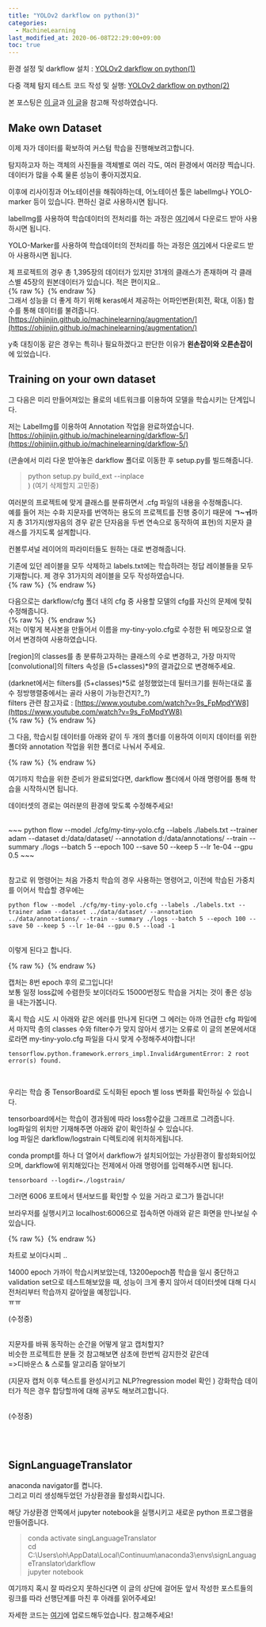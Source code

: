 ```yaml
---
title: "YOLOv2 darkflow on python(3)"
categories: 
  - MachineLearning
last_modified_at: 2020-06-08T22:29:00+09:00
toc: true
---
```


환경 설정 및 darkflow 설치 : [YOLOv2 darkflow on python(1)](https://ohjinjin.github.io/machinelearning/darkflow-1/)<br/>

다중 객체 탐지 테스트 코드 작성 및 실행: [YOLOv2 darkflow on python(2)](https://ohjinjin.github.io/machinelearning/darkflow-2/)<br/>

본 포스팅은 [이 글](https://github.com/ratulKabir/Custom-Object-Detection-using-Darkflow)과 [이 글](https://murra.tistory.com/category/%EB%A8%B8%EC%8B%A0%EB%9F%AC%EB%8B%9D%20/YOLO)을 참고해 작성하였습니다.<br/>

Make own Dataset
----------------------
이제 자가 데이터를 확보하여 커스텀 학습을 진행해보려고합니다.<br/>

탐지하고자 하는 객체의 사진들을 객체별로 여러 각도, 여러 환경에서 여러장 찍습니다. 데이터가 많을 수록 물론 성능이 좋아지겠지요.<br/>

이후에 리사이징과 어노테이션을 해줘야하는데, 어노테이션 툴은 labelImg나 YOLO-marker 등이 있습니다. 편하신 걸로 사용하시면 됩니다.<br/>

labelImg를 사용하여 학습데이터의 전처리를 하는 과정은 [여기](https://github.com/tzutalin/labelImg)에서 다운로드 받아 사용하시면 됩니다.<br/>

YOLO-Marker를 사용하여 학습데이터의 전처리를 하는 과정은 [여기](https://ohjinjin.github.io/machinelearning/darkflow-4/)에서 다운로드 받아 사용하시면 됩니다.<br/>

제 프로젝트의 경우 총 1,395장의 데이터가 있지만 31개의 클래스가 존재하며 각 클래스별 45장의 원본데이터가 있습니다. 적은 편이지요..<br/>
{% raw %} <img src="https://ohjinjin.github.io/assets/images/20200122yolo/capture1.JPG" alt=""> {% endraw %}
<br/>
그래서 성능을 더 좋게 하기 위해 keras에서 제공하는 어파인변환(회전, 확대, 이동) 함수를 통해 데이터를 불려줍니다.<br/>
[https://ohjinjin.github.io/machinelearning/augmentation/](https://ohjinjin.github.io/machinelearning/augmentation/)


y축 대칭이동 같은 경우는 특히나 필요하겠다고 판단한 이유가 **왼손잡이와 오른손잡이**에 있었습니다.<br/>

Training on your own dataset
-------------------------------
그 다음은 미리 만들어져있는 욜로의 네트워크를 이용하여 모델을 학습시키는 단계입니다.<br/>

저는 LabelImg를 이용하여 Annotation 작업을 완료하였습니다.<br/>
[https://ohjinjin.github.io/machinelearning/darkflow-5/](https://ohjinjin.github.io/machinelearning/darkflow-5/)

(콘솔에서 미리 다운 받아놓은 darkflow 폴더로 이동한 후 setup.py를 빌드해줍니다.<br/>
> python setup.py build_ext \-\-inplace<br/>
)
(여기 삭제할지 고민중)

여러분의 프로젝트에 맞게 클래스를 분류하면서 .cfg 파일의 내용을 수정해줍니다.<br/>
예를 들어 저는 수화 지문자를 번역하는 용도의 프로젝트를 진행 중이기 때문에 **ㄱ\~ㅟ**까지 총 31가지(쌍자음의 경우 같은 단자음을 두번 연속으로 동작하여 표현)의 지문자 클래스를 가지도록 설계합니다.<br/>

컨볼루셔널 레이어의 파라미터들도 원하는 대로 변경해줍니다.<br/>

기존에 있던 레이블을 모두 삭제하고 labels.txt에는 학습하려는 정답 레이블들을 모두 기재합니다. 제 경우 31가지의 레이블을 모두 작성하였습니다.<br/>
{% raw %} <img src="https://ohjinjin.github.io/assets/images/20200122yolo/capture2.JPG" alt=""> {% endraw %}
<br/>

다음으로는 darkflow/cfg 폴더 내의 cfg 중 사용할 모델의 cfg를 자신의 문제에 맞춰 수정해줍니다.<br/>
{% raw %} <img src="https://ohjinjin.github.io/assets/images/20200122yolo/capture3.JPG" alt=""> {% endraw %}
<br/>
저는 이렇게 복사본을 만들어서 이름을 my-tiny-yolo.cfg로 수정한 뒤 메모장으로 열어서 변경하여 사용하였습니다.<br/>

[region]의 classes를 총 분류하고자하는 클래스의 수로 변경하고, 가장 마지막 [convolutional]의 filters 속성을 (5+classes)*9의 결과값으로 변경해주세요.<br/>

(darknet에서는 filters를 (5+classes)*5로 설정했었는데 필터크기를 원하는대로 홀수 정방행렬중에서는 골라 사용이 가능한건지?_?)<br/>
filters 관련 참고자료 : [https://www.youtube.com/watch?v=9s_FpMpdYW8](https://www.youtube.com/watch?v=9s_FpMpdYW8)
<br/>
{% raw %} <img src="https://ohjinjin.github.io/assets/images/20200122yolo/capture4.JPG" alt=""> {% endraw %}
<br/>

그 다음, 학습시킬 데이터를 아래와 같이 두 개의 폴더를 이용하여 이미지 데이터를 위한 폴더와 annotation 작업을 위한 폴더로 나눠서 주세요.<br/>

{% raw %} <img src="https://ohjinjin.github.io/assets/images/20200122yolo/capture5.JPG" alt=""> {% endraw %}
<br/>

여기까지 학습을 위한 준비가 완료되었다면, darkflow 폴더에서 아래 명령어를 통해 학습을 시작하시면 됩니다.<br/>

데이터셋의 경로는 여러분의 환경에 맞도록 수정해주세요!<br/>

<br/>
~~~
python flow --model ./cfg/my-tiny-yolo.cfg --labels ./labels.txt --trainer adam --dataset d:/data/dataset/ --annotation d:/data/annotations/ --train --summary ./logs --batch 5 --epoch 100 --save 50 --keep 5 --lr 1e-04 --gpu 0.5
~~~

<br/>참고로 위 명령어는 처음 가중치 학습의 경우 사용하는 명령어고, 이전에 학습된 가중치를 이어서 학습할 경우에는<br/>

~~~
python flow --model ./cfg/my-tiny-yolo.cfg --labels ./labels.txt --trainer adam --dataset ../data/dataset/ --annotation ../data/annotations/ --train --summary ./logs --batch 5 --epoch 100 --save 50 --keep 5 --lr 1e-04 --gpu 0.5 --load -1
~~~

<br/>이렇게 된다고 합니다.<br/>

{% raw %} <img src="https://ohjinjin.github.io/assets/images/20200122yolo/capture6.JPG" alt=""> {% endraw %}
<br/>

캡처는 8번 epoch 후의 로그입니다!<br/>
보통 일정 loss값에 수렴한듯 보이더라도 15000번정도 학습을 거치는 것이 좋은 성능을 내는가봅니다.<br/>

혹시 학습 시도 시 아래와 같은 에러를 만나게 된다면 그 에러는 아까 언급한 cfg 파일에서 마지막 층의 classes 수와 filter수가 맞지 않아서 생기는 오류로 이 글의 본문에서대로라면 my\-tiny\-yolo.cfg 파일을 다시 맞게 수정해주셔야합니다!<br/>
~~~
tensorflow.python.framework.errors_impl.InvalidArgumentError: 2 root error(s) found.
~~~
<br/>

우리는 학습 중 TensorBoard로 도식화된 epoch 별 loss 변화를 확인하실 수 있습니다.<br/>

tensorboard에서는 학습이 경과됨에 따라 loss함수값을 그래프로 그려줍니다.<br/>
log파일의 위치만 기재해주면 아래와 같이 확인하실 수 있습니다.<br/>
log 파일은 darkflow/logstrain 디렉토리에 위치하게됩니다.<br/>

conda prompt를 하나 더 열어서 darkflow가 설치되어있는 가상환경이 활성화되어있으며, darkflow에 위치해있다는 전제에서 아래 명령어를 입력해주시면 됩니다.<br/>

~~~
tensorboard --logdir=./logstrain/
~~~

그러면 6006 포트에서 텐서보드를 확인할 수 있을 거라고 로그가 뜰겁니다!

브라우저를 실행시키고 localhost:6006으로 접속하면 아래와 같은 화면을 만나보실 수 있습니다.<br/>

{% raw %} <img src="https://ohjinjin.github.io/assets/images/20200122yolo/capture7.JPG" alt=""> {% endraw %}
<br/>

차트로 보이다시피 ..

14000 epoch 가까이 학습시켜보았는데, 13200epoch쯤 학습을 일시 중단하고 validation set으로 테스트해보았을 때, 성능이 크게 좋지 않아서 데이터셋에 대해 다시 전처리부터 학습까지 갈아엎을 예정입니다.<br/>ㅠㅠ 

(수정중)<br/><br/>

지문자를 바꿔 동작하는 순간을 어떻게 알고 캡처할지?<br/>
비슷한 프로젝트한 분들 것 참고해보면 삼초에 한번씩 감지한것 같은데<br/>
=>디바운스 & 스로틀 알고리즘 알아보기<br/>

(지문자 캡처 이후 텍스트를 완성시키고 NLP?regression model 확인 )
강화학습 데이터가 적은 경우 합당할까에 대해 공부도 해보려고합니다.<br/>
<br/>


(수정중)<br/><br/>

<br/>

SignLanguageTranslator
-------------------------------


anaconda navigator를 켭니다.<br/>
그리고 미리 생성해두었던 가상환경을 활성화시킵니다.<br/>

해당 가상환경 안쪽에서 jupyter notebook을 실행시키고 새로운 python 프로그램을 만들어줍니다.<br/>
>conda activate singLanguageTranslator<br/>
>cd C:\\Users\\oh\\AppData\\Local\\Continuum\\anaconda3\\envs\\signLanguageTranslator\\darkflow<br/>
>jupyter notebook<br/>

여기까지 혹시 잘 따라오지 못하신다면 이 글의 상단에 걸어둔 앞서 작성한 포스트들의 링크를 따라 선행단계를 마친 후 아래를 읽어주세요!<br/>


자세한 코드는 [여기](https://github.com/DSC-SCH/sign_language_translator)에 업로드해두었습니다. 참고해주세요!<br/>
